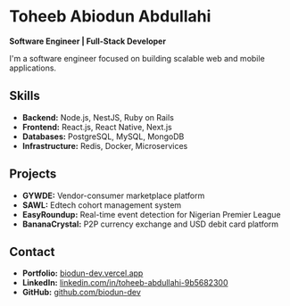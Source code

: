 # Toheeb Abiodun Abdullahi

**Software Engineer | Full-Stack Developer**

I'm a software engineer focused on building scalable web and mobile applications.

## Skills
- **Backend:** Node.js, NestJS, Ruby on Rails
- **Frontend:** React.js, React Native, Next.js
- **Databases:** PostgreSQL, MySQL, MongoDB
- **Infrastructure:** Redis, Docker, Microservices

## Projects
- **GYWDE:** Vendor-consumer marketplace platform
- **SAWL:** Edtech cohort management system
- **EasyRoundup:** Real-time event detection for Nigerian Premier League
- **BananaCrystal:** P2P currency exchange and USD debit card platform

## Contact
- **Portfolio:** [biodun-dev.vercel.app](https://biodun-dev.vercel.app)
- **LinkedIn:** [linkedin.com/in/toheeb-abdullahi-9b5682300](https://linkedin.com/in/toheeb-abdullahi-9b5682300)
- **GitHub:** [github.com/biodun-dev](https://github.com/biodun-dev)
